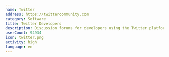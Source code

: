 ```yaml
---
name: Twitter
address: https://twittercommunity.com
category: Software
title: Twitter Developers
description: Discussion forums for developers using the Twitter platform and APIs
userCount: 94934
icon: twitter.png
activity: high
language: en
---
```

